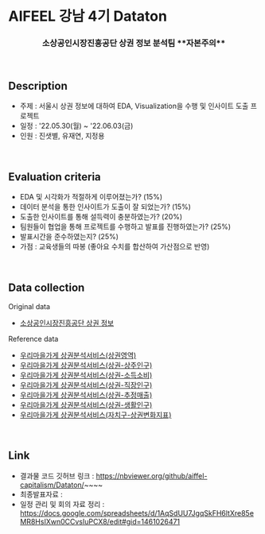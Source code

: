 # AIFEEL 강남 4기 Dataton

<h3 align="center"> 소상공인시장진흥공단 상권 정보 분석팀 **자본주의** </h3>

<br>

## Description

- 주제 : 서울시 상권 정보에 대하여 EDA, Visualization을 수행 및 인사이트 도출 프로젝트
- 일정 : '22.05.30(월) ~ '22.06.03(금)
- 인원 : 진샛별, 유재연, 지정용


<br>

## Evaluation criteria

- EDA 및 시각화가 적절하게 이루어졌는가? (15%)
- 데이터 분석을 통한 인사이트가 도출이 잘 되었는가? (15%)
- 도출한 인사이트를 통해 설득력이 충분하였는가? (20%)
- 팀원들이 협업을 통해 프로젝트를 수행하고 발표를 진행하였는가? (25%)
- 발표시간을 준수하였는지? (25%)
- 가점 : 교육생들의 따봉 (좋아요 수치를 합산하여 가산점으로 반영)

<br>

## Data collection
Original data
- [소상공인시장진흥공단 상권 정보](https://www.data.go.kr/data/15083033/fileData.do)

Reference data
- [우리마을가게 상권분석서비스(상권영역)](https://data.seoul.go.kr/dataList/OA-15560/S/1/datasetView.do)
- [우리마을가게 상권분석서비스(상권-상주인구)](https://data.seoul.go.kr/dataList/OA-15584/S/1/datasetView.do#)
- [우리마을가게 상권분석서비스(상권-소득소비)](https://data.seoul.go.kr/dataList/OA-21278/S/1/datasetView.do)
- [우리마을가게 상권분석서비스(상권-직장인구)](https://data.seoul.go.kr/dataList/OA-15569/S/1/datasetView.do)
- [우리마을가게 상권분석서비스(상권-추정매출)](https://data.seoul.go.kr/dataList/OA-15572/S/1/datasetView.do)
- [우리마을가게 상권분석서비스(상권-생활인구)](https://data.seoul.go.kr/dataList/OA-15568/S/1/datasetView.do)
- [우리마을가게 상권분석서비스(자치구-상권변화지표)](https://data.seoul.go.kr/dataList/OA-15567/S/1/datasetView.do)


<br>

## Link
- 결과물 코드 깃허브 링크 : https://nbviewer.org/github/aiffel-capitalism/Dataton/~~~~
- 최종발표자료 : 
- 일정 관리 및 회의 자료 정리 : https://docs.google.com/spreadsheets/d/1AqSdUU7JgqSkFH6ltXre85eMR8HsIXwn0CCvsIuPCX8/edit#gid=1461026471
